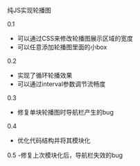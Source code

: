纯JS实现轮播图 

0.1 
- 可以通过CSS来修改轮播图展示区域的宽度
- 可以任意添加轮播图里面的小box

0.2

- 实现了循环轮播效果
- 可以通过interval参数调节流畅度

0.3

- 修复单块轮播图时导航栏产生的bug

0.4

- 优化代码结构并将其模块化

0.5
-修复上次模块化后，导航栏失效的bug